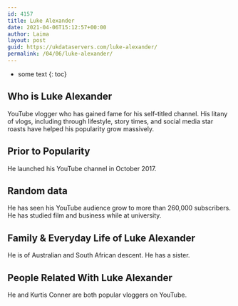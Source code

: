 ```yaml
---
id: 4157
title: Luke Alexander
date: 2021-04-06T15:12:57+00:00
author: Laima
layout: post
guid: https://ukdataservers.com/luke-alexander/
permalink: /04/06/luke-alexander/
---
```


* some text
{: toc}


## Who is Luke Alexander
                  
                  
                  
YouTube vlogger who has gained fame for his self-titled channel. His litany of vlogs, including through lifestyle, story times, and social media star roasts have helped his popularity grow massively. 
                  
              
            
              
            
                
                
                
## Prior to Popularity
                  
                  
                  
He launched his YouTube channel in October 2017. 
                  
              
            
              
            
                
                
                
## Random data
                  
                  
                  
He has seen his YouTube audience grow to more than 260,000 subscribers. He has studied film and business while at university. 
                  
              
            
              
            
                
                
                
## Family & Everyday Life of Luke Alexander
                  
                  
                  
He is of Australian and South African descent. He has a sister.
                  
              
            
              
            
                
                
                
## People Related With Luke Alexander
                  
                  
                  
He and Kurtis Conner are both popular vloggers on YouTube. 
                  
              
            
              
            
                
              
            
              
              
            
            
              
            
          
          
          